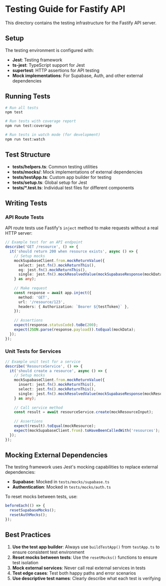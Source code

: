 # Testing Guide for Fastify API

This directory contains the testing infrastructure for the Fastify API server.

## Setup

The testing environment is configured with:

- **Jest**: Testing framework
- **ts-jest**: TypeScript support for Jest
- **supertest**: HTTP assertions for API testing
- **Mock implementations**: For Supabase, Auth, and other external dependencies

## Running Tests

```bash
# Run all tests
npm test

# Run tests with coverage report
npm run test:coverage

# Run tests in watch mode (for development)
npm run test:watch
```

## Test Structure

- **tests/helpers.ts**: Common testing utilities
- **tests/mocks/**: Mock implementations of external dependencies
- **tests/testApp.ts**: Custom app builder for testing
- **tests/setup.ts**: Global setup for Jest
- **tests/*.test.ts**: Individual test files for different components

## Writing Tests

### API Route Tests

API route tests use Fastify's `inject` method to make requests without a real HTTP server:

```typescript
// Example test for an API endpoint
describe('GET /resource', () => {
  it('should return 200 when resource exists', async () => {
    // Setup mocks
    mockSupabaseClient.from.mockReturnValue({
      select: jest.fn().mockReturnThis(),
      eq: jest.fn().mockReturnThis(),
      single: jest.fn().mockResolvedValue(mockSupabaseResponse(mockData)),
    } as any);
    
    // Make request
    const response = await app.inject({
      method: 'GET',
      url: '/resource/123',
      headers: { Authorization: `Bearer ${testToken}` },
    });
    
    // Assertions
    expect(response.statusCode).toBe(200);
    expect(JSON.parse(response.payload)).toEqual(mockData);
  });
});
```

### Unit Tests for Services

```typescript
// Example unit test for a service
describe('ResourceService', () => {
  it('should create a resource', async () => {
    // Setup mocks
    mockSupabaseClient.from.mockReturnValue({
      insert: jest.fn().mockReturnThis(),
      select: jest.fn().mockReturnThis(),
      single: jest.fn().mockResolvedValue(mockSupabaseResponse(mockResource)),
    } as any);
    
    // Call service method
    const result = await resourceService.create(mockResourceInput);
    
    // Assertions
    expect(result).toEqual(mockResource);
    expect(mockSupabaseClient.from).toHaveBeenCalledWith('resources');
  });
});
```

## Mocking External Dependencies

The testing framework uses Jest's mocking capabilities to replace external dependencies:

- **Supabase**: Mocked in `tests/mocks/supabase.ts`
- **Authentication**: Mocked in `tests/mocks/auth.ts`

To reset mocks between tests, use:

```typescript
beforeEach(() => {
  resetSupabaseMocks();
  resetAuthMocks();
});
```

## Best Practices

1. **Use the test app builder**: Always use `buildTestApp()` from `testApp.ts` to ensure consistent test environment
2. **Reset mocks between tests**: Use the `resetMocks()` functions to ensure test isolation
3. **Mock external services**: Never call real external services in tests
4. **Test edge cases**: Test both happy paths and error scenarios
5. **Use descriptive test names**: Clearly describe what each test is verifying 